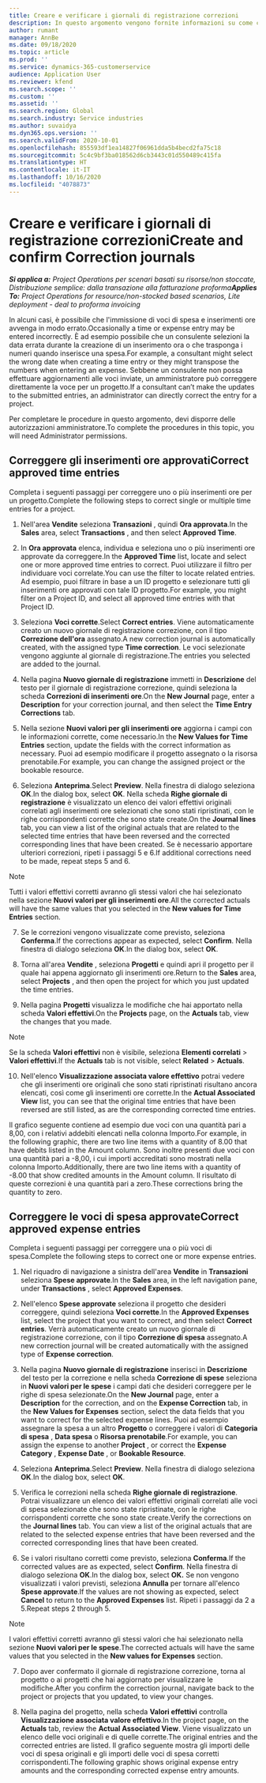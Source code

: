 ```yaml
---
title: Creare e verificare i giornali di registrazione correzioni
description: In questo argomento vengono fornite informazioni su come creare e verificare un giornale di registrazione correzioni.
author: rumant
manager: AnnBe
ms.date: 09/18/2020
ms.topic: article
ms.prod: ''
ms.service: dynamics-365-customerservice
audience: Application User
ms.reviewer: kfend
ms.search.scope: ''
ms.custom: ''
ms.assetid: ''
ms.search.region: Global
ms.search.industry: Service industries
ms.author: suvaidya
ms.dyn365.ops.version: ''
ms.search.validFrom: 2020-10-01
ms.openlocfilehash: 855593df1ea14827f06961dda5b4becd2fa75c18
ms.sourcegitcommit: 5c4c9bf3ba018562d6cb3443c01d550489c415fa
ms.translationtype: HT
ms.contentlocale: it-IT
ms.lasthandoff: 10/16/2020
ms.locfileid: "4078873"
---
```

# <a name="create-and-confirm-correction-journals"></a><span data-ttu-id="25057-103">Creare e verificare i giornali di registrazione correzioni</span><span class="sxs-lookup"><span data-stu-id="25057-103">Create and confirm Correction journals</span></span>

<span data-ttu-id="25057-104">_**Si applica a:** Project Operations per scenari basati su risorse/non stoccate, Distribuzione semplice: dalla transazione alla fatturazione proforma_</span><span class="sxs-lookup"><span data-stu-id="25057-104">_**Applies To:** Project Operations for resource/non-stocked based scenarios, Lite deployment - deal to proforma invoicing_</span></span>

<span data-ttu-id="25057-105">In alcuni casi, è possibile che l'immissione di voci di spesa e inserimenti ore avvenga in modo errato.</span><span class="sxs-lookup"><span data-stu-id="25057-105">Occasionally a time or expense entry may be entered incorrectly.</span></span> <span data-ttu-id="25057-106">È ad esempio possibile che un consulente selezioni la data errata durante la creazione di un inserimento ora o che trasponga i numeri quando inserisce una spesa.</span><span class="sxs-lookup"><span data-stu-id="25057-106">For example, a consultant might select the wrong date when creating a time entry or they might transpose the numbers when entering an expense.</span></span> <span data-ttu-id="25057-107">Sebbene un consulente non possa effettuare aggiornamenti alle voci inviate, un amministratore può correggere direttamente la voce per un progetto.</span><span class="sxs-lookup"><span data-stu-id="25057-107">If a consultant can’t make the updates to the submitted entries, an administrator can directly correct the entry for a project.</span></span>

<span data-ttu-id="25057-108">Per completare le procedure in questo argomento, devi disporre delle autorizzazioni amministratore.</span><span class="sxs-lookup"><span data-stu-id="25057-108">To complete the procedures in this topic, you will need Administrator permissions.</span></span>

## <a name="correct-approved-time-entries"></a><span data-ttu-id="25057-109">Correggere gli inserimenti ore approvati</span><span class="sxs-lookup"><span data-stu-id="25057-109">Correct approved time entries</span></span>     

<span data-ttu-id="25057-110">Completa i seguenti passaggi per correggere uno o più inserimenti ore per un progetto.</span><span class="sxs-lookup"><span data-stu-id="25057-110">Complete the following steps to correct single or multiple time entries for a project.</span></span>

1. <span data-ttu-id="25057-111">Nell'area **Vendite** seleziona **Transazioni** , quindi **Ora approvata**.</span><span class="sxs-lookup"><span data-stu-id="25057-111">In the **Sales** area, select **Transactions** , and then select **Approved Time**.</span></span> 

2. <span data-ttu-id="25057-112">In **Ora approvata** elenca, individua e seleziona uno o più inserimenti ore approvate da correggere.</span><span class="sxs-lookup"><span data-stu-id="25057-112">In the **Approved Time** list, locate and select one or more approved time entries to correct.</span></span> <span data-ttu-id="25057-113">Puoi utilizzare il filtro per individuare voci correlate.</span><span class="sxs-lookup"><span data-stu-id="25057-113">You can use the filter to locate related entries.</span></span> <span data-ttu-id="25057-114">Ad esempio, puoi filtrare in base a un ID progetto e selezionare tutti gli inserimenti ore approvati con tale ID progetto.</span><span class="sxs-lookup"><span data-stu-id="25057-114">For example, you might filter on a Project ID, and select all approved time entries with that Project ID.</span></span>

3. <span data-ttu-id="25057-115">Seleziona **Voci corrette**.</span><span class="sxs-lookup"><span data-stu-id="25057-115">Select **Correct entries**.</span></span> <span data-ttu-id="25057-116">Viene automaticamente creato un nuovo giornale di registrazione correzione, con il tipo **Correzione dell'ora** assegnato.</span><span class="sxs-lookup"><span data-stu-id="25057-116">A new correction journal is automatically created, with the assigned type **Time correction**.</span></span> <span data-ttu-id="25057-117">Le voci selezionate vengono aggiunte al giornale di registrazione.</span><span class="sxs-lookup"><span data-stu-id="25057-117">The entries you selected are added to the journal.</span></span> 

4. <span data-ttu-id="25057-118">Nella pagina **Nuovo giornale di registrazione** immetti in **Descrizione** del testo per il giornale di registrazione correzione, quindi seleziona la scheda **Correzioni di inserimenti ore**.</span><span class="sxs-lookup"><span data-stu-id="25057-118">On the **New Journal** page, enter a **Description** for your correction journal, and then select the **Time Entry Corrections** tab.</span></span>  

5. <span data-ttu-id="25057-119">Nella sezione **Nuovi valori per gli inserimenti ore** aggiorna i campi con le informazioni corrette, come necessario.</span><span class="sxs-lookup"><span data-stu-id="25057-119">In the **New Values for Time Entries** section, update the fields with the correct information as necessary.</span></span> <span data-ttu-id="25057-120">Puoi ad esempio modificare il progetto assegnato o la risorsa prenotabile.</span><span class="sxs-lookup"><span data-stu-id="25057-120">For example, you can change the assigned project or the bookable resource.</span></span>

6. <span data-ttu-id="25057-121">Seleziona **Anteprima**.</span><span class="sxs-lookup"><span data-stu-id="25057-121">Select **Preview**.</span></span> <span data-ttu-id="25057-122">Nella finestra di dialogo seleziona **OK**.</span><span class="sxs-lookup"><span data-stu-id="25057-122">In the dialog box, select **OK**.</span></span> <span data-ttu-id="25057-123">Nella scheda **Righe giornale di registrazione** è visualizzato un elenco dei valori effettivi originali correlati agli inserimenti ore selezionati che sono stati ripristinati, con le righe corrispondenti corrette che sono state create.</span><span class="sxs-lookup"><span data-stu-id="25057-123">On the **Journal lines** tab, you can view a list of the original actuals that are related to the selected time entries that have been reversed and the corrected corresponding lines that have been created.</span></span> <span data-ttu-id="25057-124">Se è necessario apportare ulteriori correzioni, ripeti i passaggi 5 e 6.</span><span class="sxs-lookup"><span data-stu-id="25057-124">If additional corrections need to be made, repeat steps 5 and 6.</span></span> 

> [!NOTE]
> <span data-ttu-id="25057-125">Tutti i valori effettivi corretti avranno gli stessi valori che hai selezionato nella sezione **Nuovi valori per gli inserimenti ore**.</span><span class="sxs-lookup"><span data-stu-id="25057-125">All the corrected actuals will have the same values that you selected in the **New values for Time Entries** section.</span></span>

7. <span data-ttu-id="25057-126">Se le correzioni vengono visualizzate come previsto, seleziona **Conferma**.</span><span class="sxs-lookup"><span data-stu-id="25057-126">If the corrections appear as expected, select **Confirm**.</span></span> <span data-ttu-id="25057-127">Nella finestra di dialogo seleziona **OK**.</span><span class="sxs-lookup"><span data-stu-id="25057-127">In the dialog box, select **OK**.</span></span>

8. <span data-ttu-id="25057-128">Torna all'area **Vendite** , seleziona **Progetti** e quindi apri il progetto per il quale hai appena aggiornato gli inserimenti ore.</span><span class="sxs-lookup"><span data-stu-id="25057-128">Return to the **Sales** area, select **Projects** , and then open the project for which you just updated the time entries.</span></span> 

9. <span data-ttu-id="25057-129">Nella pagina **Progetti** visualizza le modifiche che hai apportato nella scheda **Valori effettivi**.</span><span class="sxs-lookup"><span data-stu-id="25057-129">On the **Projects** page, on the **Actuals** tab, view the changes that you made.</span></span> 

> [!NOTE]
> <span data-ttu-id="25057-130">Se la scheda **Valori effettivi** non è visibile, seleziona **Elementi correlati** > **Valori effettivi**.</span><span class="sxs-lookup"><span data-stu-id="25057-130">If the **Actuals** tab is not visible, select **Related** > **Actuals**.</span></span>  

10. <span data-ttu-id="25057-131">Nell'elenco **Visualizzazione associata valore effettivo** potrai vedere che gli inserimenti ore originali che sono stati ripristinati risultano ancora elencati, così come gli inserimenti ore corrette.</span><span class="sxs-lookup"><span data-stu-id="25057-131">In the **Actual Associated View** list, you can see that the original time entries that have been reversed are still listed, as are the corresponding corrected time entries.</span></span> 

<span data-ttu-id="25057-132">Il grafico seguente contiene ad esempio due voci con una quantità pari a 8,00, con i relativi addebiti elencati nella colonna Importo.</span><span class="sxs-lookup"><span data-stu-id="25057-132">For example, in the following graphic, there are two line items with a quantity of 8.00 that have debits listed in the Amount column.</span></span> <span data-ttu-id="25057-133">Sono inoltre presenti due voci con una quantità pari a -8,00, i cui importi accreditati sono mostrati nella colonna Importo.</span><span class="sxs-lookup"><span data-stu-id="25057-133">Additionally, there are two line items with a quantity of -8.00 that show credited amounts in the Amount column.</span></span> <span data-ttu-id="25057-134">Il risultato di queste correzioni è una quantità pari a zero.</span><span class="sxs-lookup"><span data-stu-id="25057-134">These corrections bring the quantity to zero.</span></span>

 
## <a name="correct-approved-expense-entries"></a><span data-ttu-id="25057-135">Correggere le voci di spesa approvate</span><span class="sxs-lookup"><span data-stu-id="25057-135">Correct approved expense entries</span></span>

<span data-ttu-id="25057-136">Completa i seguenti passaggi per correggere una o più voci di spesa.</span><span class="sxs-lookup"><span data-stu-id="25057-136">Complete the following steps to correct one or more expense entries.</span></span> 

1. <span data-ttu-id="25057-137">Nel riquadro di navigazione a sinistra dell'area **Vendite** in **Transazioni** seleziona **Spese approvate**.</span><span class="sxs-lookup"><span data-stu-id="25057-137">In the **Sales** area, in the left navigation pane, under **Transactions** , select **Approved Expenses**.</span></span>

2. <span data-ttu-id="25057-138">Nell'elenco **Spese approvate** seleziona il progetto che desideri correggere, quindi seleziona **Voci corrette**.</span><span class="sxs-lookup"><span data-stu-id="25057-138">In the **Approved Expenses** list, select the project that you want to correct, and then select **Correct entries**.</span></span> <span data-ttu-id="25057-139">Verrà automaticamente creato un nuovo giornale di registrazione correzione, con il tipo **Correzione di spesa** assegnato.</span><span class="sxs-lookup"><span data-stu-id="25057-139">A new correction journal will be created automatically with the assigned type of **Expense correction**.</span></span> 

3. <span data-ttu-id="25057-140">Nella pagina **Nuovo giornale di registrazione** inserisci in **Descrizione** del testo per la correzione e nella scheda **Correzione di spese** seleziona in **Nuovi valori per le spese** i campi dati che desideri correggere per le righe di spesa selezionate.</span><span class="sxs-lookup"><span data-stu-id="25057-140">On the **New Journal** page, enter a **Description** for the correction, and on the **Expense Correction** tab, in the **New Values for Expenses** section, select the data fields that you want to correct for the selected expense lines.</span></span> <span data-ttu-id="25057-141">Puoi ad esempio assegnare la spesa a un altro **Progetto** o correggere i valori di **Categoria di spesa** , **Data spesa** o **Risorsa prenotabile**.</span><span class="sxs-lookup"><span data-stu-id="25057-141">For example, you can assign the expense to another **Project** , or correct the **Expense Category** , **Expense Date** , or **Bookable Resource**.</span></span>

4. <span data-ttu-id="25057-142">Seleziona **Anteprima**.</span><span class="sxs-lookup"><span data-stu-id="25057-142">Select **Preview**.</span></span> <span data-ttu-id="25057-143">Nella finestra di dialogo seleziona **OK**.</span><span class="sxs-lookup"><span data-stu-id="25057-143">In the dialog box, select **OK**.</span></span> 

5. <span data-ttu-id="25057-144">Verifica le correzioni nella scheda **Righe giornale di registrazione**. Potrai visualizzare un elenco dei valori effettivi originali correlati alle voci di spesa selezionate che sono state ripristinate, con le righe corrispondenti corrette che sono state create.</span><span class="sxs-lookup"><span data-stu-id="25057-144">Verify the corrections on the **Journal lines** tab. You can view a list of the original actuals that are related to the selected expense entries that have been reversed and the corrected corresponding lines that have been created.</span></span>

6. <span data-ttu-id="25057-145">Se i valori risultano corretti come previsto, seleziona **Conferma**.</span><span class="sxs-lookup"><span data-stu-id="25057-145">If the corrected values are as expected, select **Confirm**.</span></span> <span data-ttu-id="25057-146">Nella finestra di dialogo seleziona **OK**.</span><span class="sxs-lookup"><span data-stu-id="25057-146">In the dialog box, select **OK.**</span></span> <span data-ttu-id="25057-147">Se non vengono visualizzati i valori previsti, seleziona **Annulla** per tornare all'elenco **Spese approvate**.</span><span class="sxs-lookup"><span data-stu-id="25057-147">If the values are not showing as expected, select **Cancel** to return to the **Approved Expenses** list.</span></span> <span data-ttu-id="25057-148">Ripeti i passaggi da 2 a 5.</span><span class="sxs-lookup"><span data-stu-id="25057-148">Repeat steps 2 through 5.</span></span> 

> [!NOTE]
> <span data-ttu-id="25057-149">I valori effettivi corretti avranno gli stessi valori che hai selezionato nella sezione **Nuovi valori per le spese**.</span><span class="sxs-lookup"><span data-stu-id="25057-149">The corrected actuals will have the same values that you selected in the **New values for Expenses** section.</span></span>

7. <span data-ttu-id="25057-150">Dopo aver confermato il giornale di registrazione correzione, torna al progetto o ai progetti che hai aggiornato per visualizzare le modifiche.</span><span class="sxs-lookup"><span data-stu-id="25057-150">After you confirm the correction journal, navigate back to the project or projects that you updated, to view your changes.</span></span>  

8. <span data-ttu-id="25057-151">Nella pagina del progetto, nella scheda **Valori effettivi** controlla **Visualizzazione associata valore effettivo**.</span><span class="sxs-lookup"><span data-stu-id="25057-151">In the project page, on the **Actuals** tab, review the **Actual Associated View**.</span></span> <span data-ttu-id="25057-152">Viene visualizzato un elenco delle voci originali e di quelle corrette.</span><span class="sxs-lookup"><span data-stu-id="25057-152">The original entries and the corrected entries are listed.</span></span> <span data-ttu-id="25057-153">Il grafico seguente mostra gli importi delle voci di spesa originali e gli importi delle voci di spesa corretti corrispondenti.</span><span class="sxs-lookup"><span data-stu-id="25057-153">The following graphic shows original expense entry amounts and the corresponding corrected expense entry amounts.</span></span> 


